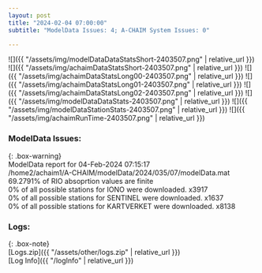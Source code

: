```yaml
---
layout: post
title: "2024-02-04 07:00:00"
subtitle: "ModelData Issues: 4; A-CHAIM System Issues: 0"

---
```


![]({{ "/assets/img/modelDataDataStatsShort-2403507.png" | relative_url }})
![]({{ "/assets/img/achaimDataStatsShort-2403507.png" | relative_url }})
![]({{ "/assets/img/achaimDataStatsLong00-2403507.png" | relative_url }})
![]({{ "/assets/img/achaimDataStatsLong01-2403507.png" | relative_url }})
![]({{ "/assets/img/achaimDataStatsLong02-2403507.png" | relative_url }})
![]({{ "/assets/img/modelDataDataStats-2403507.png" | relative_url }})
![]({{ "/assets/img/modelDataStationStats-2403507.png" | relative_url }})
![]({{ "/assets/img/achaimRunTime-2403507.png" | relative_url }})


### ModelData Issues:  
  
{: .box-warning}  
 ModelData report for 04-Feb-2024 07:15:17   
 /home2/achaim1/A-CHAIM/modelData/2024/035/07/modelData.mat   
 69.2791% of RIO absoprtion values are finite   
 0% of all possible stations for IONO were downloaded. x3917   
 0% of all possible stations for SENTINEL were downloaded. x1637   
 0% of all possible stations for KARTVERKET were downloaded. x8138   
  


### Logs:  
  
{: .box-note}  
[Logs.zip]({{ "/assets/other/logs.zip" | relative_url }})  
[Log Info]({{ "/logInfo" | relative_url }})  
